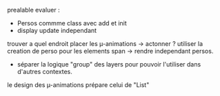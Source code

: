 prealable
evaluer :

- Persos commme class avec add et init
- display update independant

trouver a quel endroit placer les µ-animations -> actonner ?
utiliser la creation de perso pour les elements span
-> rendre independant persos.

- séparer la logique "group" des layers pour pouvoir l'utiliser dans d'autres contextes.

le design des µ-animations prépare celui de "List"
